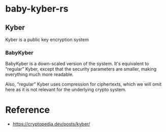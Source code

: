 # baby-kyber-rs

## Kyber
Kyber is a public key encryption system

### BabyKyber
BabyKyber is a down-scaled version of the system. 
It's equivalent to “regular” Kyber, except that the security parameters are smaller, making everything much more readable. 

Also, “regular” Kyber uses compression for ciphertexts, which we will omit here as it is not relevant for the underlying crypto system.





# Reference
* https://cryptopedia.dev/posts/kyber/
